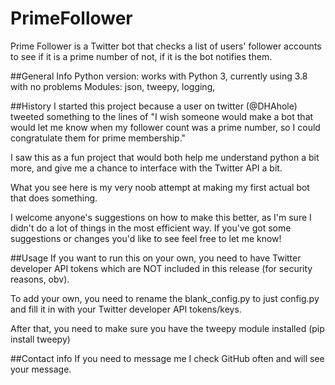 # PrimeFollower
Prime Follower is a Twitter bot that checks a list of users' follower accounts to see if it is a prime number of not, if it is the bot notifies them.

##General Info
Python version: works with Python 3, currently using 3.8 with no problems
Modules: json, tweepy, logging, 

##History
I started this project because a user on twitter 
(@DHAhole) tweeted something to the lines of "I wish 
someone would make a bot that would let me know when 
my follower count was a prime number, so I could 
congratulate them for prime membership."

I saw this as a fun project that would both help me
understand python a bit more, and give me a chance to
interface with the Twitter API a bit.

What you see here is my very noob attempt at making my
first actual bot that does something.

I welcome anyone's suggestions on how to make this better,
as I'm sure I didn't do a lot of things in the most efficient
way. If you've got some suggestions or changes you'd like to
see feel free to let me know!

##Usage
If you want to run this on your own, you need to have Twitter developer API tokens
which are NOT included in this release (for security reasons, obv).

To add your own, you need to rename the blank_config.py to just config.py
and fill it in with your Twitter developer API tokens/keys.

After that, you need to make sure you have the tweepy module
installed (pip install tweepy)

##Contact info
If you need to message me I check GitHub often and will see your message.
